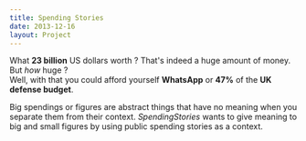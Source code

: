 ```yaml
---
title: Spending Stories
date: 2013-12-16
layout: Project
---
```

What **23 billion** US dollars worth ? That's indeed a huge amount
of money. But *how* huge ?<br/>
Well, with that you could afford yourself **WhatsApp** or **47%** of the **UK defense budget**.

Big spendings or figures are abstract things that have no meaning
when you separate them from their context. *SpendingStories* wants
to give meaning to big and small figures by using public spending
stories as a context.
